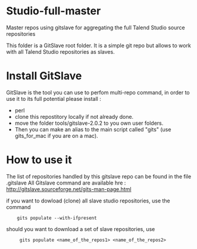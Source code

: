 Studio-full-master
==========

Master repos using gitslave for aggregating the full Talend Studio source repositories

This folder is a GitSlave root folder.
It is a simple git repo but allows to work with all Talend Studio repositories as slaves.

Install GitSlave
================
GitSlave is the tool you can use to perfom multi-repo command, in order to use it to its full potential please
install : 
* perl 
* clone this repostitory locally if not already done.
* move the folder tools/gitslave-2.0.2 to you own user folders.
* Then you can make an alias to the main script called "gits" (use gits_for_mac if you are on a mac).

How to use it
=============
The list of repositories handled by this gitslave repo can be found in the file .gitslave
All Gitslave command are available hre : http://gitslave.sourceforge.net/gits-man-page.html

if you want to dowload (clone) all slave studio repositories, use the command
        
        gits populate --with-ifpresent

should you want to download a set of slave repositories, use

         gits populate <name_of_the_repos1> <name_of_the_repos2>
